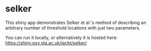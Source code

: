 # selker

This shiny app demonstrates Selker et al.'s method of describing an arbitrary number of threshold locations with just two parameters.

You can run it locally, or alternatively it is hosted here: https://shiny.psy.gla.ac.uk/jackt/selker/
